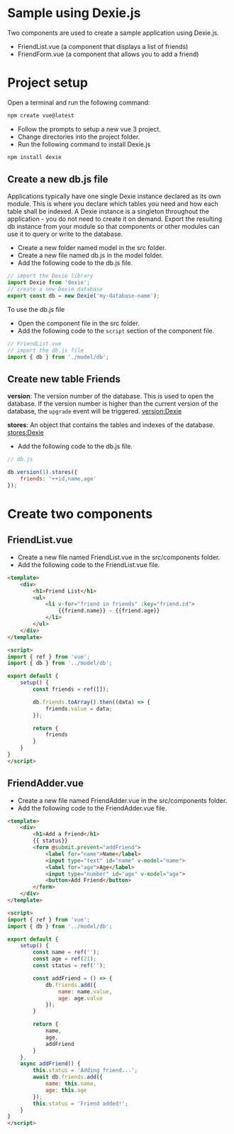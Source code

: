 # Sample using Dexie.js
Two components are used to create a sample application using Dexie.js.
- FriendList.vue (a component that displays a list of friends)
- FriendForm.vue (a component that allows you to add a friend)

# Project setup

Open a terminal and run the following command:

```bash
npm create vue@latest
```

- Follow the prompts to setup a new vue 3 project.
- Change directories into the project folder.
- Run the following command to install Dexie.js

```bash
npm install dexie
```

## Create a new db.js file

Applications typically have one single Dexie instance declared as its own module. This is where you declare which tables you need and how each table shall be indexed. A Dexie instance is a singleton throughout the application - you do not need to create it on demand. Export the resulting db instance from your module so that components or other modules can use it to query or write to the database.

- Create a new folder named model in the src folder.
- Create a new file named db.js in the model folder.
- Add the following code to the db.js file.

```javascript
// import the Dexie library
import Dexie from 'dexie';
// create a new Dexie database
export const db = new Dexie('my-database-name');
```

To use the db.js file
- Open the component file in the src folder.
- Add the following code to the `script` section of the component file.

```javascript
// FriendList.vue
// import the db.js file
import { db } from './model/db';
```


## Create new table Friends

**version**: The version number of the database. This is used to open the database. If the version number is higher than the current version of the database, the `upgrade` event will be triggered. [version:Dexie](https://dexie.org/docs/Version/Version)

**stores**: An object that contains the tables and indexes of the database. [stores:Dexie](https://dexie.org/docs/Version/Version.stores())

- Add the following code to the db.js file.

```javascript
// db.js

db.version(1).stores({
    friends: '++id,name,age'
});
```

# Create two components


## FriendList.vue

- Create a new file named FriendList.vue in the src/components folder.
- Add the following code to the FriendList.vue file.

```html
<template>
    <div>
        <h1>Friend List</h1>
        <ul>
            <li v-for="friend in friends" :key="friend.id">
                {{friend.name}} - {{friend.age}}
            </li>
        </ul>
    </div>
</template>

<script>
import { ref } from 'vue';
import { db } from '../model/db';

export default {
    setup() {
        const friends = ref([]);

        db.friends.toArray().then((data) => {
            friends.value = data;
        });

        return {
            friends
        }
    }
}
</script>
```

## FriendAdder.vue

- Create a new file named FriendAdder.vue in the src/components folder.
- Add the following code to the FriendAdder.vue file.

```html
<template>
    <div>
        <h1>Add a Friend</h1>
        {{ status}}
        <form @submit.prevent="addFriend">
            <label for="name">Name</label>
            <input type="text" id="name" v-model="name">
            <label for="age">Age</label>
            <input type="number" id="age" v-model="age">
            <button>Add Friend</button>
        </form>
    </div>
</template>

<script>
import { ref } from 'vue';
import { db } from '../model/db';

export default {
    setup() {
        const name = ref('');
        const age = ref(21);
        const status = ref('');

        const addFriend = () => {
            db.friends.add({
                name: name.value,
                age: age.value
            });
        }

        return {
            name,
            age,
            addFriend
        }
    },
    async addFriend() {
        this.status = 'Adding friend...';
        await db.friends.add({
            name: this.name,
            age: this.age
        });
        this.status = 'Friend added!';
    } 
}
</script>
```
